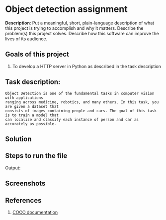 
# Object detection assignment

**Description**:  Put a meaningful, short, plain-language description of what
this project is trying to accomplish and why it matters.
Describe the problem(s) this project solves.
Describe how this software can improve the lives of its audience.

## Goals of this project
1. To develop a HTTP server in Python as described in the task description

## Task description:
```
Object Detection is one of the fundamental tasks in computer vision with applications
ranging across medicine, robotics, and many others. In this task, you are given a dataset that
consists of images containing people and cars. The goal of this task is to train a model that
can localize and classify each instance of person and car as accurately as possible.
```

## Solution



## Steps to run the file


Output:


## Screenshots




## References
1. [COCO documentation](https://arxiv.org/pdf/1405.0312.pdf)

